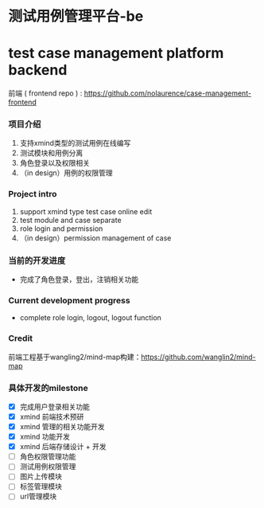 # 测试用例管理平台-be
# test case management platform backend

前端 ( frontend repo ) : https://github.com/nolaurence/case-management-frontend

### 项目介绍
1. 支持xmind类型的测试用例在线编写
2. 测试模块和用例分离
3. 角色登录以及权限相关
4. （in design）用例的权限管理

### Project intro
1. support xmind type test case online edit
2. test module and case separate
3. role login and permission
4. （in design）permission management of case


### 当前的开发进度
* 完成了角色登录，登出，注销相关功能

### Current development progress
* complete role login, logout, logout function

### Credit

前端工程基于wangling2/mind-map构建：https://github.com/wanglin2/mind-map


### 具体开发的milestone
- [x] 完成用户登录相关功能  
- [x] xmind 前端技术预研  
- [x] xmind 管理的相关功能开发  
- [x] xmind 功能开发
- [x] xmind 后端存储设计 + 开发
- [ ] 角色权限管理功能
- [ ] 测试用例权限管理
- [ ] 图片上传模块
- [ ] 标签管理模块
- [ ] url管理模块
